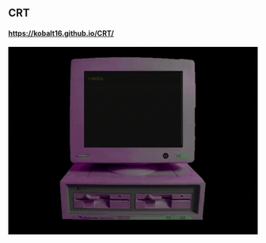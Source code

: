 ## CRT
#### https://kobalt16.github.io/CRT/
[![](https://github.com/kobalt16/CRT/blob/main/img/prv.gif)](https://kobalt16.github.io/CRT/)
